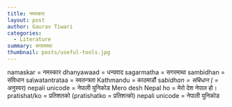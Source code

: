 ```yaml
---
title: नमस्कार
layout: post
author: Gaurav Tiwari
categories:
  - Literature
summary: सगरमाथा
thumbnail: posts/useful-tools.jpg
---
```


namaskar = नमस्कार
dhanyawaad = धन्यवाद
sagarmatha = सगरमाथा
sambidhan = संविधान
sa\watantrataa = स्वतन्त्रता
Kathmandu = काठमाडौं
sa*bidhan = संबिधान (* = अनुस्वर)
nepali unicode = नेपाली युनिकोड
Mero desh Nepal ho = मेरो देश नेपाल हो।
pratishat/ko = प्रतिशतको (pratishatko = प्रतिशत्को)
nepali unicode = नेपाली युनिकोड